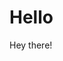 <html>
<head>
    <title>Hi, Im Thomas Llopart</title>
</head>
<body>
    <h1>Hello</h1>
    <p>Hey there!</p>
</body>
